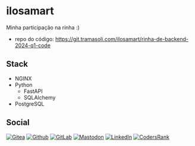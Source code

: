 # ilosamart

Minha participação na rinha :)

- repo do código: https://git.tramasoli.com/ilosamart/rinha-de-backend-2024-q1-code

## Stack

- NGINX
- Python
    - FastAPI
    - SQLAlchemy
- PostgreSQL

## Social

[![Gitea](https://img.shields.io/badge/Gitea-609926.svg?style=for-the-badge&logo=Gitea&logoColor=white)](https://git.tramasoli.com/ilosamart/)
[![Github](https://img.shields.io/badge/GitHub-181717.svg?style=for-the-badge&logo=GitHub&logoColor=white)](https://github.com/ilosamart)
[![GitLab](https://img.shields.io/badge/GitLab-FC6D26.svg?style=for-the-badge&logo=GitLab&logoColor=white)](https://gitlab.com/ilosamart)
[![Mastodon](https://img.shields.io/badge/Mastodon-6364FF.svg?style=for-the-badge&logo=Mastodon&logoColor=white)](https://mastodon.tramasoli.com/@ilosamart)
[![LinkedIn](https://img.shields.io/badge/LinkedIn-0A66C2.svg?style=for-the-badge&logo=LinkedIn&logoColor=white)](https://www.linkedin.com/in/ilosamart/)
[![CodersRank](https://img.shields.io/badge/CodersRank-67A4AC.svg?style=for-the-badge&logo=CodersRank&logoColor=white)](https://profile.codersrank.io/user/ilosamart/)
